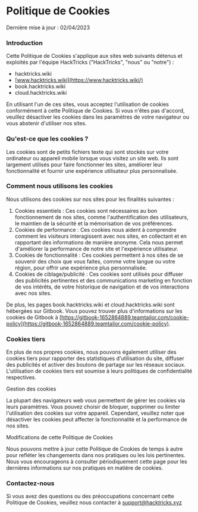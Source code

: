 # Politique de Cookies

Dernière mise à jour : 02/04/2023

### Introduction

Cette Politique de Cookies s'applique aux sites web suivants détenus et exploités par l'équipe HackTricks ("HackTricks", "nous" ou "notre") :

* hacktricks.wiki
* [www.hacktricks.wiki](https://www.hacktricks.wiki/)
* book.hacktricks.wiki
* cloud.hacktricks.wiki

En utilisant l'un de ces sites, vous acceptez l'utilisation de cookies conformément à cette Politique de Cookies. Si vous n'êtes pas d'accord, veuillez désactiver les cookies dans les paramètres de votre navigateur ou vous abstenir d'utiliser nos sites.

### Qu'est-ce que les cookies ?

Les cookies sont de petits fichiers texte qui sont stockés sur votre ordinateur ou appareil mobile lorsque vous visitez un site web. Ils sont largement utilisés pour faire fonctionner les sites, améliorer leur fonctionnalité et fournir une expérience utilisateur plus personnalisée.

### Comment nous utilisons les cookies

Nous utilisons des cookies sur nos sites pour les finalités suivantes :

1. Cookies essentiels : Ces cookies sont nécessaires au bon fonctionnement de nos sites, comme l'authentification des utilisateurs, le maintien de la sécurité et la mémorisation de vos préférences.
2. Cookies de performance : Ces cookies nous aident à comprendre comment les visiteurs interagissent avec nos sites, en collectant et en rapportant des informations de manière anonyme. Cela nous permet d'améliorer la performance de notre site et l'expérience utilisateur.
3. Cookies de fonctionnalité : Ces cookies permettent à nos sites de se souvenir des choix que vous faites, comme votre langue ou votre région, pour offrir une expérience plus personnalisée.
4. Cookies de ciblage/publicité : Ces cookies sont utilisés pour diffuser des publicités pertinentes et des communications marketing en fonction de vos intérêts, de votre historique de navigation et de vos interactions avec nos sites.

De plus, les pages book.hacktricks.wiki et cloud.hacktricks.wiki sont hébergées sur Gitbook. Vous pouvez trouver plus d'informations sur les cookies de Gitbook à [https://gitbook-1652864889.teamtailor.com/cookie-policy](https://gitbook-1652864889.teamtailor.com/cookie-policy).

### Cookies tiers

En plus de nos propres cookies, nous pouvons également utiliser des cookies tiers pour rapporter des statistiques d'utilisation du site, diffuser des publicités et activer des boutons de partage sur les réseaux sociaux. L'utilisation de cookies tiers est soumise à leurs politiques de confidentialité respectives.

Gestion des cookies

La plupart des navigateurs web vous permettent de gérer les cookies via leurs paramètres. Vous pouvez choisir de bloquer, supprimer ou limiter l'utilisation des cookies sur votre appareil. Cependant, veuillez noter que désactiver les cookies peut affecter la fonctionnalité et la performance de nos sites.

Modifications de cette Politique de Cookies

Nous pouvons mettre à jour cette Politique de Cookies de temps à autre pour refléter les changements dans nos pratiques ou les lois pertinentes. Nous vous encourageons à consulter périodiquement cette page pour les dernières informations sur nos pratiques en matière de cookies.

### Contactez-nous

Si vous avez des questions ou des préoccupations concernant cette Politique de Cookies, veuillez nous contacter à [support@hacktricks.xyz](mailto:support@hacktricks.xyz)
